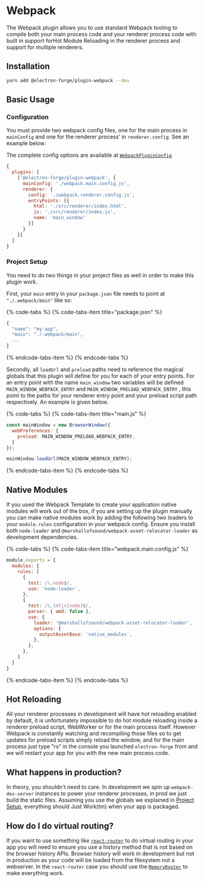 # Webpack

The Webpack plugin allows you to use standard Webpack tooling to compile both your main process code and your renderer process code with built in support forHot Module Reloading in the renderer process and support for multiple renderers.

## Installation

```bash
yarn add @electron-forge/plugin-webpack --dev
```

## Basic Usage

### Configuration

You must provide two webpack config files, one for the main process in `mainConfig` and one for the renderer process' in `renderer.config`. See an example below:

The complete config options are available at [`WebpackPluginConfig`](https://js.electronforge.io/plugin/webpack/interfaces/webpackpluginconfig.html) 

```javascript
{
  plugins: [
    ['@electron-forge/plugin-webpack', {
      mainConfig: './webpack.main.config.js',
      renderer: {
        config: './webpack.renderer.config.js',
        entryPoints: [{
          html: './src/renderer/index.html',
          js: './src/renderer/index.js',
          name: 'main_window'
        }]
      }
    }]
  ]
}
```

### Project Setup

You need to do two things in your project files as well in order to make this plugin work.

First, your `main` entry in your `package.json` file needs to point at `"./.webpack/main"` like so:

{% code-tabs %}
{% code-tabs-item title="package.json" %}
```javascript
{
  "name": "my-app",
  "main": "./.webpack/main",
  ...
}
```
{% endcode-tabs-item %}
{% endcode-tabs %}

Secondly, all `loadUrl` and `preload` paths need to reference the magical globals that this plugin will define for you for each of your entry points.  For an entry point with the name `main_window` two variables will be defined `MAIN_WINDOW_WEBPACK_ENTRY` and `MAIN_WINDOW_PRELOAD_WEBPACK_ENTRY` , this point to the paths for your renderer entry point and your preload script path respectively.  An example is given below.

{% code-tabs %}
{% code-tabs-item title="main.js" %}
```javascript
const mainWindow = new BrowserWindow({
  webPreferences: {
    preload: MAIN_WINDOW_PRELOAD_WEBPACK_ENTRY,
  }
});

mainWindow.loadUrl(MAIN_WINDOW_WEBPACK_ENTRY);
```
{% endcode-tabs-item %}
{% endcode-tabs %}

## Native Modules

If you used the Webpack Template to create your application native modules will work out of the box, if you are setting up the plugin manually you can make native modules work by adding the following two loaders to your `module.rules` configuration in your webpack config.  Ensure you install both `node-loader` and `@marshallofsound/webpack-asset-relocator-loader` as development dependencies.

{% code-tabs %}
{% code-tabs-item title="webpack.main.config.js" %}
```javascript
module.exports = {
  modules: {
    rules: [
      {
        test: /\.node$/,
        use: 'node-loader',
      },
      {
        test: /\.(m?js|node)$/,
        parser: { amd: false },
        use: {
          loader: '@marshallofsound/webpack-asset-relocator-loader',
          options: {
            outputAssetBase: 'native_modules',
          },
        },
      },
    ]
  }
}
```
{% endcode-tabs-item %}
{% endcode-tabs %}

## Hot Reloading

All your renderer processes in development will have hot reloading enabled by default, it is unfortunately impossible to do hot module reloading inside a renderer preload script, WebWorker or for the main process itself.  However Webpack is constantly watching and recompiling those files so to get updates for preload scripts simply reload the window, and for the main process just type "rs" in the console you launched `electron-forge` from and we will restart your app for you with the new main process code.

## What happens in production?

In theory, you shouldn't need to care.  In development we spin up `webpack-dev-server` instances to power your renderer processes, in prod we just build the static files.  Assuming you use the globals we explained in [Project Setup](webpack.md#project-setup), everything should Just Work\(tm\) when your app is packaged.

## How do I do virtual routing?

If you want to use something like [`react-router`](https://github.com/ReactTraining/react-router) to do virtual routing in your app you will need to ensure you use a history method that is not based on the browser history APIs.  Browser history will work in development but not in production as your code will be loaded from the filesystem not a webserver.  In the `react-router` case you should use the [`MemoryRouter`](https://github.com/ReactTraining/react-router/blob/master/packages/react-router/docs/api/MemoryRouter.md) to make everything work.


